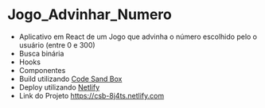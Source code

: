 # Jogo_Advinhar_Numero
  - Aplicativo em React de um Jogo que advinha o número escolhido pelo o usuário (entre 0 e 300) <br>
  - Busca binária <br>
  - Hooks <br>
  - Componentes <br>
  - Build utilizando <a href="https://codesandbox.io" target="_blank">Code Sand Box</a> <br>
  - Deploy utilizando <a href="https://www.netlify.com/" target="_blank">Netlify</a> <br>
  - Link do Projeto <a href="https://csb-8j4ts.netlify.com" target="_blank">https://csb-8j4ts.netlify.com</a>
